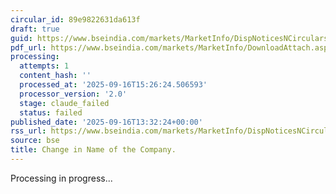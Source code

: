 ```yaml
---
circular_id: 89e9822631da613f
draft: true
guid: https://www.bseindia.com/markets/MarketInfo/DispNoticesNCirculars.aspx?Noticeid={D465879C-97C5-4414-A4BB-465779B62FED}&noticeno=20250916-70&dt=09/16/2025&icount=70&totcount=78&flag=0
pdf_url: https://www.bseindia.com/markets/MarketInfo/DownloadAttach.aspx?id=20250916-70&attachedId=52a61447-65a6-4432-9469-f925e77f62fd
processing:
  attempts: 1
  content_hash: ''
  processed_at: '2025-09-16T15:26:24.506593'
  processor_version: '2.0'
  stage: claude_failed
  status: failed
published_date: '2025-09-16T13:32:24+00:00'
rss_url: https://www.bseindia.com/markets/MarketInfo/DispNoticesNCirculars.aspx?Noticeid={D465879C-97C5-4414-A4BB-465779B62FED}&noticeno=20250916-70&dt=09/16/2025&icount=70&totcount=78&flag=0
source: bse
title: Change in Name of the Company.
---
```


Processing in progress...